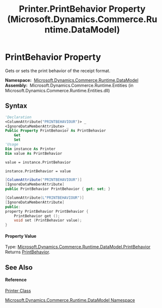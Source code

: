 ﻿---
title: Printer.PrintBehavior Property  (Microsoft.Dynamics.Commerce.Runtime.DataModel)
TOCTitle: PrintBehavior Property
ms:assetid: P:Microsoft.Dynamics.Commerce.Runtime.DataModel.Printer.PrintBehavior
ms:mtpsurl: https://technet.microsoft.com/en-us/library/microsoft.dynamics.commerce.runtime.datamodel.printer.printbehavior(v=AX.60)
ms:contentKeyID: 62208289
ms.date: 05/18/2015
mtps_version: v=AX.60
f1_keywords:
- Microsoft.Dynamics.Commerce.Runtime.DataModel.Printer.PrintBehavior
dev_langs:
- CSharp
- C++
- VB
---

# PrintBehavior Property

Gets or sets the print behavior of the receipt format.

**Namespace:**  [Microsoft.Dynamics.Commerce.Runtime.DataModel](microsoft-dynamics-commerce-runtime-datamodel-namespace.md)  
**Assembly:**  Microsoft.Dynamics.Commerce.Runtime.Entities (in Microsoft.Dynamics.Commerce.Runtime.Entities.dll)

## Syntax

``` vb
'Declaration
<ColumnAttribute("PRINTBEHAVIOUR")> _
<IgnoreDataMemberAttribute> _
Public Property PrintBehavior As PrintBehavior
    Get
    Set
'Usage
Dim instance As Printer
Dim value As PrintBehavior

value = instance.PrintBehavior

instance.PrintBehavior = value
```

``` csharp
[ColumnAttribute("PRINTBEHAVIOUR")]
[IgnoreDataMemberAttribute]
public PrintBehavior PrintBehavior { get; set; }
```

``` c++
[ColumnAttribute(L"PRINTBEHAVIOUR")]
[IgnoreDataMemberAttribute]
public:
property PrintBehavior PrintBehavior {
    PrintBehavior get ();
    void set (PrintBehavior value);
}
```

#### Property Value

Type: [Microsoft.Dynamics.Commerce.Runtime.DataModel.PrintBehavior](printbehavior-enumeration-microsoft-dynamics-commerce-runtime-datamodel.md)  
Returns [PrintBehavior](printbehavior-enumeration-microsoft-dynamics-commerce-runtime-datamodel.md).  

## See Also

#### Reference

[Printer Class](printer-class-microsoft-dynamics-commerce-runtime-datamodel.md)

[Microsoft.Dynamics.Commerce.Runtime.DataModel Namespace](microsoft-dynamics-commerce-runtime-datamodel-namespace.md)


